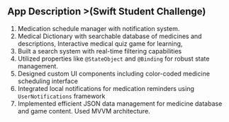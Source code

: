 ## App Description >(Swift Student Challenge)

1. Medication schedule manager with notification system.
2. Medical Dictionary with searchable database of medicines and descriptions, Interactive medical quiz game for learning,
3. Built a search system with real-time filtering capabilities
4. Utilized properties like `@StateObject` and `@Binding` for robust state management.
5. Designed custom UI components including color-coded medicine scheduling interface
6. Integrated local notifications for medication reminders using `UserNotifications` framework
7. Implemented efficient JSON data management for medicine database and game content. Used MVVM architecture.
